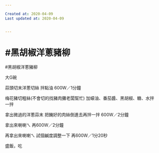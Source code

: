 ```yaml
---

Created at: 2020-04-09
Last updated at: 2020-04-09


---
```


# #黑胡椒洋蔥豬柳


#黑胡椒洋蔥豬柳

大G碗

蒜頭切末洋蔥切絲
拌點油 600W／1分鐘

梅花豬切粗絲(不會切的找豬肉攤老闆幫忙)
加蠔油、番茄醬、黑胡椒、糖、水拌一拌

拿出微過的洋蔥蒜末
把醃好的肉絲倒進去再拌一拌
600W／2分鐘

拿出來喇喇ㄟ
再600W／2分鐘

再拿出來喇喇ㄟ
試個鹹度調整一下
再600W／1分20秒

盛飯，吃

